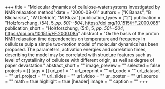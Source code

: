 +++
title = "Molecular dynamics of cellulose-water systems investigated by NMR relaxation method"
date = "2000-08-01"
authors = ["K Banas", "B Blicharska", "W Dietrich", "M Kluza"]
publication_types = ["2"]
publication = "Holzforschung, (54), 5, _pp. 501--504_, https://doi.org/10.1515/HF.2000.085"
publication_short = "Holzforschung, (54), 5, _pp. 501--504_, https://doi.org/10.1515/HF.2000.085"
abstract = "On the basis of the proton NMR relaxation time dependencies on temperature and frequency in cellulose pulp a simple two-motion model of molecular dynamics has been proposed. The parameters, activation energies and correlation times, describing the model may be correlated with structure features such as level of crystallinity of cellulose with different origin, as well as degree of paper devastation."
abstract_short = ""
image_preview = ""
selected = false
projects = []
tags = []
url_pdf = ""
url_preprint = ""
url_code = ""
url_dataset = ""
url_project = ""
url_slides = ""
url_video = ""
url_poster = ""
url_source = ""
math = true
highlight = true
[header]
image = ""
caption = ""
+++
